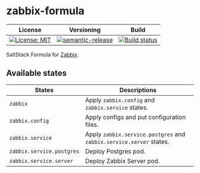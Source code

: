 # zabbix-formula

| License | Versioning | Build |
| ------- | ---------- | ----- |
| [![License: MIT](https://img.shields.io/badge/License-MIT-yellow.svg)](https://opensource.org/licenses/MIT) | [![semantic-release](https://img.shields.io/badge/%20%20%F0%9F%93%A6%F0%9F%9A%80-semantic--release-e10079.svg)](https://github.com/semantic-release/semantic-release) | [![Build status](https://ci.appveyor.com/api/projects/status/gu1xg9qla2dgwk0f/branch/master?svg=true)](https://ci.appveyor.com/project/nikAizuddin/zabbix-formula/branch/master) |

SaltStack Formula for [Zabbix](https://github.com/zabbix/zabbix).


## Available states

| States | Descriptions |
| ------ | ------------ |
| `zabbix` | Apply `zabbix.config` and `zabbix.service` states. |
| `zabbix.config` | Apply configs and put configuration files. |
| `zabbix.service` | Apply `zabbix.service.postgres` and `zabbix.service.server` states. |
| `zabbix.service.postgres` | Deploy Postgres pod. |
| `zabbix.service.server` | Deploy Zabbix Server pod. |
